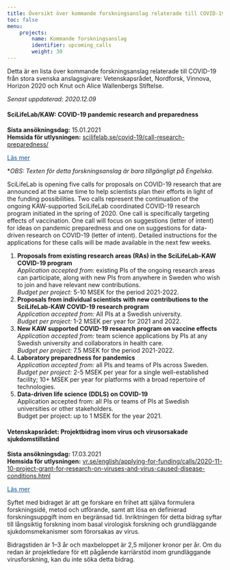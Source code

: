 ```yaml
---
title: Översikt över kommande forskningsanslag relaterade till COVID-19
toc: false
menu:
    projects:
        name: Kommande forskningsanslag
        identifier: upcoming_calls
        weight: 30
---
```


Detta är en lista över kommande forskningsanslag relaterade till COVID-19 från stora svenska anslagsgivare: Vetenskapsrådet, Nordforsk, Vinnova, Horizon 2020 och Knut och Alice Wallenbergs Stiftelse.

<i>Senast uppdaterad: 2020.12.09</i>

#### SciLifeLab/KAW: COVID-19 pandemic research and preparedness
**Sista ansökningsdag:** 15.01.2021  
**Hemsida för utlysningen:** [scilifelab.se/covid-19/call-research-preparedness/](https://www.scilifelab.se/covid-19/call-research-preparedness/)

  <a class="btn " data-toggle="collapse" href="#sllkawdetails" role="button" aria-expanded="false" aria-controls="sllkawdetails" style="color: rgba(46, 104, 165, 1); font-weight: 500">
    Läs mer <i class="fas fa-caret-down"></i></a>
  <div class="collapse" id="sllkawdetails">
    <div class="card card-body">

**OBS: Texten för detta forskningsanslag är bara tillgängligt på Engelska.*

SciLifeLab is opening five calls for proposals on COVID-19 research that are announced at the same time to help scientists plan their efforts in light of the funding possibilities. Two calls represent the continuation of the ongoing KAW-supported SciLifeLab coordinated COVID-19 research program initiated in the spring of 2020. One call is specifically targeting effects of vaccination. One call will focus on suggestions (letter of intent) for ideas on pandemic preparedness and one on suggestions for data-driven research on COVID-19 (letter of intent). Detailed instructions for the applications for these calls will be made available in the next few weeks.

1. **Proposals from existing research areas (RAs) in the SciLifeLab-KAW COVID-19 program**  
*Application accepted from:* existing PIs of the ongoing research areas can participate, along with new PIs from anywhere in Sweden who wish to join and have relevant new contributions.  
*Budget per project:* 5-10 MSEK for the period 2021-2022.
2. **Proposals from individual scientists with new contributions to the SciLifeLab-KAW COVID-19 research program**  
*Application accepted from:* All PIs at a Swedish university.  
*Budget per project:* 1-2 MSEK per year for 2021 and 2022.
3. **New KAW supported COVID-19 research program on vaccine effects**  
*Application accepted from:* team science applications by PIs at any Swedish university and collaborators in health care.  
*Budget per project:* 7.5 MSEK for the period 2021-2022.
4. **Laboratory preparedness for pandemics**  
*Application accepted from:* all PIs and teams of PIs across Sweden.  
*Budget per project:* 2-5 MSEK per year for a single well-established facility; 10+ MSEK per year for platforms with a broad repertoire of technologies.
5. **Data-driven life science (DDLS) on COVID-19**  
Application accepted from: all PIs or teams of PIs at Swedish universities or other stakeholders.  
Budget per project: up to 1 MSEK for the year 2021.

</div>
</div>

#### Vetenskapsrådet: Projektbidrag inom virus och virusorsakade sjukdomstillstånd
**Sista ansökningsdag:** 17.03.2021  
**Hemsida för utlysningen:** [vr.se/english/applying-for-funding/calls/2020-11-10-project-grant-for-research-on-viruses-and-virus-caused-disease-conditions.html](https://www.vr.se/english/applying-for-funding/calls/2020-11-10-project-grant-for-research-on-viruses-and-virus-caused-disease-conditions.html)

<a class="btn" data-toggle="collapse" href="#vrdetails" role="button" aria-expanded="false" aria-controls="vrdetails" style="color: rgba(46, 104, 165, 1); font-weight: 500">
  Läs mer <i class="fas fa-caret-down"></i></a>
<div class="collapse" id="vrdetails">
  <div class="card card-body">

Syftet med bidraget är att ge forskare en frihet att själva formulera forskningsidé, metod och utförande, samt att lösa en definierad forskningsuppgift inom en begränsad tid. Inriktningen för detta bidrag syftar till långsiktig forskning inom basal virologisk forskning och grundläggande sjukdomsmekanismer som förorsakas av virus.

Bidragstiden är 1–3 år och maxbeloppet är 2,5 miljoner kronor per år. Om du redan är projektledare för ett pågående karriärstöd inom grundläggande virusforskning, kan du inte söka detta bidrag.

</div>
</div>
